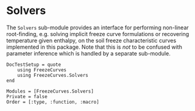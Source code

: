 # Solvers

The `Solvers` sub-module provides an interface for performing non-linear root-finding, e.g. solving implicit freeze curve formulations or recovering temperature given enthalpy, on the soil freeze characteristic curves implemented in this package. Note that this is *not* to be confused with parameter inference which is handled by a separate sub-module.

```@meta
DocTestSetup = quote
    using FreezeCurves
    using FreezeCurves.Solvers
end
```

```@autodocs
Modules = [FreezeCurves.Solvers]
Private = false
Order = [:type, :function, :macro]
```
